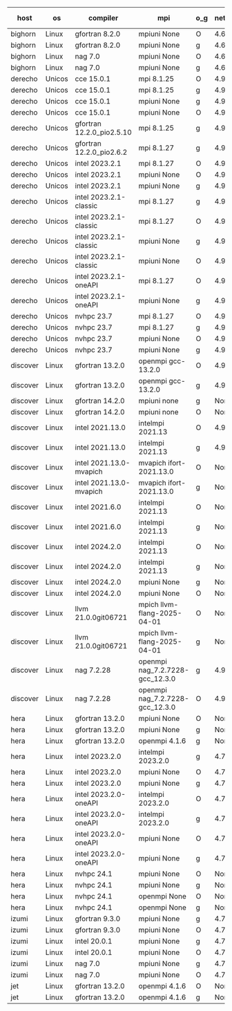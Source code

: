 

| host     | os       | compiler                              | mpi                      | o_g        | netcdf        | build       | u_pass          | u_fail          | s_pass            | s_fail            | e_pass             | e_fail             | nuopc_pass       | nuopc_fail       | artifacts link          |
|----------|----------|---------------------------------------|--------------------------|------------|---------------|-------------|-----------------|-----------------|-------------------|-------------------|--------------------|--------------------|------------------|------------------|-------------------------|
| bighorn | Linux | gfortran 8.2.0 | mpiuni None  | O | 4.6.1  | PASS | 12558 | 0 | 9 | 0 | 42 | 0 | None | None | <a href="https://github.com/esmf-org/esmf-test-artifacts/tree/6dfcf3e60a1faa21ad0c08a938474853612235c0/develop/gfortran/8.2.0/O/mpiuni/None" target="_blank">6dfcf3e</a> | 
| bighorn | Linux | gfortran 8.2.0 | mpiuni None  | g | 4.6.1  | PASS | 12558 | 0 | 9 | 0 | 42 | 0 | None | None | <a href="https://github.com/esmf-org/esmf-test-artifacts/tree/ad7e75b0ce9e192930fcceb2b191352cb5639d6a/develop/gfortran/8.2.0/g/mpiuni/None" target="_blank">ad7e75b</a> | 
| bighorn | Linux | nag 7.0 | mpiuni None  | O | 4.6.1  | PASS | 12558 | 0 | 9 | 0 | 42 | 0 | None | None | <a href="https://github.com/esmf-org/esmf-test-artifacts/tree/e1e38d00fee8d10ba2db8a9c314fd3f61f523979/develop/nag/7.0/O/mpiuni/None" target="_blank">e1e38d0</a> | 
| bighorn | Linux | nag 7.0 | mpiuni None  | g | 4.6.1  | PASS | 12558 | 0 | 9 | 0 | 42 | 0 | None | None | <a href="https://github.com/esmf-org/esmf-test-artifacts/tree/78d965bb8da52748c9ddb40af2b9a1571451adc5/develop/nag/7.0/g/mpiuni/None" target="_blank">78d965b</a> | 
| derecho | Unicos | cce 15.0.1 | mpi 8.1.25  | O | 4.9.2  | PASS | 14148 | 79 | 51 | 0 | 80 | 0 | 57 | 0 | <a href="https://github.com/esmf-org/esmf-test-artifacts/tree/61189c250120ff5722c2257f16647fb4b1b29617/develop/cce/15.0.1/O/mpi/8.1.25" target="_blank">61189c2</a> | 
| derecho | Unicos | cce 15.0.1 | mpi 8.1.25  | g | 4.9.2  | PASS | 14028 | 199 | 51 | 0 | 80 | 0 | 57 | 0 | <a href="https://github.com/esmf-org/esmf-test-artifacts/tree/64c72596c01b1668f5e70b4862122513d4800e9b/develop/cce/15.0.1/g/mpi/8.1.25" target="_blank">64c7259</a> | 
| derecho | Unicos | cce 15.0.1 | mpiuni None  | g | 4.9.2  | PASS | 12481 | 77 | 9 | 0 | 42 | 0 | None | None | <a href="https://github.com/esmf-org/esmf-test-artifacts/tree/cb84c7ffef99d432de27d7ae1a560ddfbb672d5a/develop/cce/15.0.1/g/mpiuni/None" target="_blank">cb84c7f</a> | 
| derecho | Unicos | cce 15.0.1 | mpiuni None  | O | 4.9.2  | PASS | 12322 | 236 | 9 | 0 | 42 | 0 | None | None | <a href="https://github.com/esmf-org/esmf-test-artifacts/tree/d85fd98e9875247cc4d8d63e365184a05e5bd5b5/develop/cce/15.0.1/O/mpiuni/None" target="_blank">d85fd98</a> | 
| derecho | Unicos | gfortran 12.2.0_pio2.5.10 | mpi 8.1.25  | g | 4.9.2  | PASS | None | None | None | None | None | None | None | None | <a href="https://github.com/esmf-org/esmf-test-artifacts/tree/29863e85815a8bb944362ee313f3c9d7f0f5b44d/develop/gfortran/12.2.0_pio2.5.10/g/mpi/8.1.25" target="_blank">29863e8</a> | 
| derecho | Unicos | gfortran 12.2.0_pio2.6.2 | mpi 8.1.27  | g | 4.9.2  | PASS | 14227 | 0 | 51 | 0 | 80 | 0 | 57 | 0 | <a href="https://github.com/esmf-org/esmf-test-artifacts/tree/738e5b6b48edb0de24bea4039f6398748c44f250/develop/gfortran/12.2.0_pio2.6.2/g/mpi/8.1.27" target="_blank">738e5b6</a> | 
| derecho | Unicos | intel 2023.2.1 | mpi 8.1.27  | O | 4.9.2  | PASS | None | None | None | None | None | None | None | None | <a href="https://github.com/esmf-org/esmf-test-artifacts/tree/50bf8ed6c334d4c8f2b8a22b8b6664e698de81af/develop/intel/2023.2.1/O/mpi/8.1.27" target="_blank">50bf8ed</a> | 
| derecho | Unicos | intel 2023.2.1 | mpiuni None  | O | 4.9.2  | PASS | 12558 | 0 | 9 | 0 | 42 | 0 | None | None | <a href="https://github.com/esmf-org/esmf-test-artifacts/tree/3a905e129ce591a3b4a985b6a50f8197c788a44a/develop/intel/2023.2.1/O/mpiuni/None" target="_blank">3a905e1</a> | 
| derecho | Unicos | intel 2023.2.1 | mpiuni None  | g | 4.9.2  | PASS | None | None | None | None | None | None | None | None | <a href="https://github.com/esmf-org/esmf-test-artifacts/tree/ac7cb2501707e1e1f6c644921ba584187e6e0a1c/develop/intel/2023.2.1/g/mpiuni/None" target="_blank">ac7cb25</a> | 
| derecho | Unicos | intel 2023.2.1-classic | mpi 8.1.27  | g | 4.9.2  | PASS | 14227 | 0 | 51 | 0 | 80 | 0 | 57 | 0 | <a href="https://github.com/esmf-org/esmf-test-artifacts/tree/2ac2d1426044856cddae99fb4170675701c8b0e1/develop/intel/2023.2.1-classic/g/mpi/8.1.27" target="_blank">2ac2d14</a> | 
| derecho | Unicos | intel 2023.2.1-classic | mpi 8.1.27  | O | 4.9.2  | PASS | None | None | None | None | None | None | None | None | <a href="https://github.com/esmf-org/esmf-test-artifacts/tree/d749c9e10cf98f9fbee8dde19a477d2528aefec5/develop/intel/2023.2.1-classic/O/mpi/8.1.27" target="_blank">d749c9e</a> | 
| derecho | Unicos | intel 2023.2.1-classic | mpiuni None  | g | 4.9.2  | PASS | 12558 | 0 | 9 | 0 | 42 | 0 | None | None | <a href="https://github.com/esmf-org/esmf-test-artifacts/tree/3a177ad83f423ec058314a2f4d5a570d666e939c/develop/intel/2023.2.1-classic/g/mpiuni/None" target="_blank">3a177ad</a> | 
| derecho | Unicos | intel 2023.2.1-classic | mpiuni None  | O | 4.9.2  | PASS | 12558 | 0 | 9 | 0 | 42 | 0 | None | None | <a href="https://github.com/esmf-org/esmf-test-artifacts/tree/c336a45b0a630bfa682bda67f65e24da84b1884e/develop/intel/2023.2.1-classic/O/mpiuni/None" target="_blank">c336a45</a> | 
| derecho | Unicos | intel 2023.2.1-oneAPI | mpi 8.1.27  | O | 4.9.2  | PASS | None | None | None | None | None | None | None | None | <a href="https://github.com/esmf-org/esmf-test-artifacts/tree/05449a13418ef1aba0c4dce90e0d837cfed6760f/develop/intel/2023.2.1-oneAPI/O/mpi/8.1.27" target="_blank">05449a1</a> | 
| derecho | Unicos | intel 2023.2.1-oneAPI | mpiuni None  | g | 4.9.2  | PASS | 12558 | 0 | 9 | 0 | 42 | 0 | None | None | <a href="https://github.com/esmf-org/esmf-test-artifacts/tree/c7af2181418ec146497dcbbcaf2bfde3cdee6d52/develop/intel/2023.2.1-oneAPI/g/mpiuni/None" target="_blank">c7af218</a> | 
| derecho | Unicos | nvhpc 23.7 | mpi 8.1.27  | O | 4.9.2  | PASS | None | None | None | None | None | None | None | None | <a href="https://github.com/esmf-org/esmf-test-artifacts/tree/0b0c02f7b5a06b1af9108575d2ea84689378eefb/develop/nvhpc/23.7/O/mpi/8.1.27" target="_blank">0b0c02f</a> | 
| derecho | Unicos | nvhpc 23.7 | mpi 8.1.27  | g | 4.9.2  | PASS | 14227 | 0 | 51 | 0 | 80 | 0 | 57 | 0 | <a href="https://github.com/esmf-org/esmf-test-artifacts/tree/706f3abdeef436412811c6568292ca1aa782fd55/develop/nvhpc/23.7/g/mpi/8.1.27" target="_blank">706f3ab</a> | 
| derecho | Unicos | nvhpc 23.7 | mpiuni None  | O | 4.9.2  | PASS | None | None | None | None | None | None | None | None | <a href="https://github.com/esmf-org/esmf-test-artifacts/tree/ba1f362412e24e2ba0f2040e084a28eb0ed91643/develop/nvhpc/23.7/O/mpiuni/None" target="_blank">ba1f362</a> | 
| derecho | Unicos | nvhpc 23.7 | mpiuni None  | g | 4.9.2  | PASS | 12558 | 0 | 9 | 0 | 42 | 0 | None | None | <a href="https://github.com/esmf-org/esmf-test-artifacts/tree/079ef764115c477175f7cf1e0787880f9d1fbfa4/develop/nvhpc/23.7/g/mpiuni/None" target="_blank">079ef76</a> | 
| discover | Linux | gfortran 13.2.0 | openmpi gcc-13.2.0  | O | 4.9.2  | PASS | 14227 | 0 | 51 | 0 | 80 | 0 | 57 | 0 | <a href="https://github.com/esmf-org/esmf-test-artifacts/tree/3d7ed927a34277e462a62dba7a701c3bc29d1300/develop/gfortran/13.2.0/O/openmpi/gcc-13.2.0" target="_blank">3d7ed92</a> | 
| discover | Linux | gfortran 13.2.0 | openmpi gcc-13.2.0  | g | 4.9.2  | PASS | 14227 | 0 | 51 | 0 | 80 | 0 | 57 | 0 | <a href="https://github.com/esmf-org/esmf-test-artifacts/tree/4d05b55a5934e36a4f45f4d9d9c5b8906f61f2db/develop/gfortran/13.2.0/g/openmpi/gcc-13.2.0" target="_blank">4d05b55</a> | 
| discover | Linux | gfortran 14.2.0 | mpiuni none  | g | None  | PASS | 12558 | 0 | 9 | 0 | 42 | 0 | None | None | <a href="https://github.com/esmf-org/esmf-test-artifacts/tree/9a2ed348066a0b83d21f0eb807b53f96a5865018/develop/gfortran/14.2.0/g/mpiuni/none" target="_blank">9a2ed34</a> | 
| discover | Linux | gfortran 14.2.0 | mpiuni none  | O | None  | PASS | 12558 | 0 | 9 | 0 | 42 | 0 | None | None | <a href="https://github.com/esmf-org/esmf-test-artifacts/tree/346384993e2c34a53a63b379c9d2862dafca49d5/develop/gfortran/14.2.0/O/mpiuni/none" target="_blank">3463849</a> | 
| discover | Linux | intel 2021.13.0 | intelmpi 2021.13  | O | 4.9.2  | PASS | None | None | None | None | None | None | None | None | <a href="https://github.com/esmf-org/esmf-test-artifacts/tree/1a2185c50eaff003655450d2bfe85363bd683571/develop/intel/2021.13.0/O/intelmpi/2021.13" target="_blank">1a2185c</a> | 
| discover | Linux | intel 2021.13.0 | intelmpi 2021.13  | g | 4.9.2  | PASS | None | None | None | None | None | None | None | None | <a href="https://github.com/esmf-org/esmf-test-artifacts/tree/3d6c3a5d3f169958488e57c32e7c0c8c71c62ffb/develop/intel/2021.13.0/g/intelmpi/2021.13" target="_blank">3d6c3a5</a> | 
| discover | Linux | intel 2021.13.0-mvapich | mvapich ifort-2021.13.0  | O | None  | PASS | None | None | None | None | None | None | None | None | <a href="https://github.com/esmf-org/esmf-test-artifacts/tree/d5cf9bbd5f7b869995d1661506a2f4f1c9229e7d/develop/intel/2021.13.0-mvapich/O/mvapich/ifort-2021.13.0" target="_blank">d5cf9bb</a> | 
| discover | Linux | intel 2021.13.0-mvapich | mvapich ifort-2021.13.0  | g | None  | PASS | 14227 | 0 | 51 | 0 | 80 | 0 | 57 | 0 | <a href="https://github.com/esmf-org/esmf-test-artifacts/tree/5acb2aff3acabde19ae709181638f5e2b3e3c70e/develop/intel/2021.13.0-mvapich/g/mvapich/ifort-2021.13.0" target="_blank">5acb2af</a> | 
| discover | Linux | intel 2021.6.0 | intelmpi 2021.13  | O | None  | PASS | 14227 | 0 | 51 | 0 | 80 | 0 | 57 | 0 | <a href="https://github.com/esmf-org/esmf-test-artifacts/tree/c38cf386c97077355f670c4e2d766f36da5b0c20/develop/intel/2021.6.0/O/intelmpi/2021.13" target="_blank">c38cf38</a> | 
| discover | Linux | intel 2021.6.0 | intelmpi 2021.13  | g | None  | PASS | 14227 | 0 | 51 | 0 | 80 | 0 | 57 | 0 | <a href="https://github.com/esmf-org/esmf-test-artifacts/tree/fcd58ca56aca3ba1a0dd75575cca61030962d0fd/develop/intel/2021.6.0/g/intelmpi/2021.13" target="_blank">fcd58ca</a> | 
| discover | Linux | intel 2024.2.0 | intelmpi 2021.13  | O | None  | PASS | 14227 | 0 | 51 | 0 | 80 | 0 | 57 | 0 | <a href="https://github.com/esmf-org/esmf-test-artifacts/tree/6f9cc85aa5202951e29f49caacef55ba6c78ef0d/develop/intel/2024.2.0/O/intelmpi/2021.13" target="_blank">6f9cc85</a> | 
| discover | Linux | intel 2024.2.0 | intelmpi 2021.13  | g | None  | PASS | 14226 | 1 | 51 | 0 | 80 | 0 | 57 | 0 | <a href="https://github.com/esmf-org/esmf-test-artifacts/tree/3477eef3c09a9e421f3cb38dfd2be9029d40dfa9/develop/intel/2024.2.0/g/intelmpi/2021.13" target="_blank">3477eef</a> | 
| discover | Linux | intel 2024.2.0 | mpiuni None  | g | None  | PASS | 12557 | 1 | 9 | 0 | 42 | 0 | None | None | <a href="https://github.com/esmf-org/esmf-test-artifacts/tree/023c62cad9e5cacff6fbb63f5a3f81a2f7b909df/develop/intel/2024.2.0/g/mpiuni/None" target="_blank">023c62c</a> | 
| discover | Linux | intel 2024.2.0 | mpiuni None  | O | None  | PASS | 12558 | 0 | 9 | 0 | 42 | 0 | None | None | <a href="https://github.com/esmf-org/esmf-test-artifacts/tree/026af401dc7c6055ab26e1272aa06e785db5182a/develop/intel/2024.2.0/O/mpiuni/None" target="_blank">026af40</a> | 
| discover | Linux | llvm 21.0.0git06721 | mpich llvm-flang-2025-04-01  | O | None  | PASS | 14209 | 18 | 18 | 33 | 75 | 5 | 0 | 57 | <a href="https://github.com/esmf-org/esmf-test-artifacts/tree/2b32dba52b446d9425808eda46bab3bfc22a54cb/develop/llvm/21.0.0git06721/O/mpich/llvm-flang-2025-04-01" target="_blank">2b32dba</a> | 
| discover | Linux | llvm 21.0.0git06721 | mpich llvm-flang-2025-04-01  | g | None  | PASS | 14209 | 18 | 18 | 33 | 75 | 5 | 0 | 57 | <a href="https://github.com/esmf-org/esmf-test-artifacts/tree/cd122eae5b3a29f413aac10b3c3b1f41c783ffdc/develop/llvm/21.0.0git06721/g/mpich/llvm-flang-2025-04-01" target="_blank">cd122ea</a> | 
| discover | Linux | nag 7.2.28 | openmpi nag_7.2.7228-gcc_12.3.0  | g | 4.9.2  | PASS | None | None | None | None | None | None | None | None | <a href="https://github.com/esmf-org/esmf-test-artifacts/tree/9b6009c86adbcda46d3c74d7e339b0f084ccb938/develop/nag/7.2.28/g/openmpi/nag_7.2.7228-gcc_12.3.0" target="_blank">9b6009c</a> | 
| discover | Linux | nag 7.2.28 | openmpi nag_7.2.7228-gcc_12.3.0  | O | 4.9.2  | PASS | 14227 | 0 | 51 | 0 | 80 | 0 | 56 | 1 | <a href="https://github.com/esmf-org/esmf-test-artifacts/tree/f738a131ae1587ec6d76596846bea2a0fc5ec900/develop/nag/7.2.28/O/openmpi/nag_7.2.7228-gcc_12.3.0" target="_blank">f738a13</a> | 
| hera | Linux | gfortran 13.2.0 | mpiuni None  | O | None  | PASS | 12558 | 0 | 9 | 0 | 42 | 0 | None | None | <a href="https://github.com/esmf-org/esmf-test-artifacts/tree/c7bd09ef26cde955678ab845c6c423dccd0e864f/develop/gfortran/13.2.0/O/mpiuni/None" target="_blank">c7bd09e</a> | 
| hera | Linux | gfortran 13.2.0 | mpiuni None  | g | None  | PASS | 12558 | 0 | 9 | 0 | 42 | 0 | None | None | <a href="https://github.com/esmf-org/esmf-test-artifacts/tree/d011ab0e2babc57a9a5cbcb8a270b1c91b30b645/develop/gfortran/13.2.0/g/mpiuni/None" target="_blank">d011ab0</a> | 
| hera | Linux | gfortran 13.2.0 | openmpi 4.1.6  | g | None  | PASS | 14227 | 0 | 51 | 0 | 80 | 0 | 57 | 0 | <a href="https://github.com/esmf-org/esmf-test-artifacts/tree/15936141179d510d2f7041849977ec3d0b0b430c/develop/gfortran/13.2.0/g/openmpi/4.1.6" target="_blank">1593614</a> | 
| hera | Linux | intel 2023.2.0 | intelmpi 2023.2.0  | g | 4.7.0  | PASS | None | None | None | None | None | None | None | None | <a href="https://github.com/esmf-org/esmf-test-artifacts/tree/319ab5175fce32be46bfb38275743d4c4da42b53/develop/intel/2023.2.0/g/intelmpi/2023.2.0" target="_blank">319ab51</a> | 
| hera | Linux | intel 2023.2.0 | mpiuni None  | O | 4.7.0  | PASS | None | None | None | None | None | None | None | None | <a href="https://github.com/esmf-org/esmf-test-artifacts/tree/4c565d695438cadfef932af1c19ef6826e0f6936/develop/intel/2023.2.0/O/mpiuni/None" target="_blank">4c565d6</a> | 
| hera | Linux | intel 2023.2.0 | mpiuni None  | g | 4.7.0  | PASS | None | None | None | None | None | None | None | None | <a href="https://github.com/esmf-org/esmf-test-artifacts/tree/b0b7266c5fe57cf6df1e0cf191607c6eb4de3af7/develop/intel/2023.2.0/g/mpiuni/None" target="_blank">b0b7266</a> | 
| hera | Linux | intel 2023.2.0-oneAPI | intelmpi 2023.2.0  | O | 4.7.0  | PASS | None | None | None | None | None | None | None | None | <a href="https://github.com/esmf-org/esmf-test-artifacts/tree/85bcb758b43e965562454dbc1640c8b58f836e91/develop/intel/2023.2.0-oneAPI/O/intelmpi/2023.2.0" target="_blank">85bcb75</a> | 
| hera | Linux | intel 2023.2.0-oneAPI | intelmpi 2023.2.0  | g | 4.7.0  | PASS | None | None | None | None | None | None | None | None | <a href="https://github.com/esmf-org/esmf-test-artifacts/tree/707e84ee6248bcb3dfb1ee4c8dd9ce3f59131abe/develop/intel/2023.2.0-oneAPI/g/intelmpi/2023.2.0" target="_blank">707e84e</a> | 
| hera | Linux | intel 2023.2.0-oneAPI | mpiuni None  | O | 4.7.0  | PASS | None | None | None | None | None | None | None | None | <a href="https://github.com/esmf-org/esmf-test-artifacts/tree/bbe669b101106f824d0e7a658da18e717d59bcbc/develop/intel/2023.2.0-oneAPI/O/mpiuni/None" target="_blank">bbe669b</a> | 
| hera | Linux | intel 2023.2.0-oneAPI | mpiuni None  | g | 4.7.0  | PASS | None | None | None | None | None | None | None | None | <a href="https://github.com/esmf-org/esmf-test-artifacts/tree/683adf1abd79d2d04b52a6855f4eab576dccb5a8/develop/intel/2023.2.0-oneAPI/g/mpiuni/None" target="_blank">683adf1</a> | 
| hera | Linux | nvhpc 24.1 | mpiuni None  | O | None  | PASS | None | None | None | None | None | None | None | None | <a href="https://github.com/esmf-org/esmf-test-artifacts/tree/f9abc9f913406aecefa8c086634c5e310c3a880d/develop/nvhpc/24.1/O/mpiuni/None" target="_blank">f9abc9f</a> | 
| hera | Linux | nvhpc 24.1 | mpiuni None  | g | None  | PASS | 12558 | 0 | 9 | 0 | 42 | 0 | None | None | <a href="https://github.com/esmf-org/esmf-test-artifacts/tree/5331c392da4e6f45e83a336379ce6129cfc49751/develop/nvhpc/24.1/g/mpiuni/None" target="_blank">5331c39</a> | 
| hera | Linux | nvhpc 24.1 | openmpi None  | O | None  | PASS | 14227 | 0 | 51 | 0 | 80 | 0 | 57 | 0 | <a href="https://github.com/esmf-org/esmf-test-artifacts/tree/461ba70d2aa3ef29a6130a859f38268f906295f6/develop/nvhpc/24.1/O/openmpi/None" target="_blank">461ba70</a> | 
| hera | Linux | nvhpc 24.1 | openmpi None  | g | None  | PASS | None | None | None | None | None | None | None | None | <a href="https://github.com/esmf-org/esmf-test-artifacts/tree/ef7226c90d45e183608c6b662f84858b9485422b/develop/nvhpc/24.1/g/openmpi/None" target="_blank">ef7226c</a> | 
| izumi | Linux | gfortran 9.3.0 | mpiuni None  | g | 4.7.4  | PASS | 12558 | 0 | 9 | 0 | 42 | 0 | None | None | <a href="https://github.com/esmf-org/esmf-test-artifacts/tree/765c6f006937ddc25cddfc9aea23f5eb4dc9786d/develop/gfortran/9.3.0/g/mpiuni/None" target="_blank">765c6f0</a> | 
| izumi | Linux | gfortran 9.3.0 | mpiuni None  | O | 4.7.4  | PASS | 12558 | 0 | 9 | 0 | 42 | 0 | None | None | <a href="https://github.com/esmf-org/esmf-test-artifacts/tree/66e290ad14c3c260b0d0e06e389f4043f6519268/develop/gfortran/9.3.0/O/mpiuni/None" target="_blank">66e290a</a> | 
| izumi | Linux | intel 20.0.1 | mpiuni None  | g | 4.7.4  | PASS | 12558 | 0 | 9 | 0 | 42 | 0 | None | None | <a href="https://github.com/esmf-org/esmf-test-artifacts/tree/c57e206f76ff0f833cf1768ba598e158ff3318cf/develop/intel/20.0.1/g/mpiuni/None" target="_blank">c57e206</a> | 
| izumi | Linux | intel 20.0.1 | mpiuni None  | O | 4.7.4  | PASS | 12558 | 0 | 9 | 0 | 42 | 0 | None | None | <a href="https://github.com/esmf-org/esmf-test-artifacts/tree/7de7689a0eb34fccd3e778d3c00776e6fd8f098d/develop/intel/20.0.1/O/mpiuni/None" target="_blank">7de7689</a> | 
| izumi | Linux | nag 7.0 | mpiuni None  | g | 4.7.4  | PASS | 12558 | 0 | 9 | 0 | 42 | 0 | None | None | <a href="https://github.com/esmf-org/esmf-test-artifacts/tree/d9dac51732a50c51ee40d78da67688290684c220/develop/nag/7.0/g/mpiuni/None" target="_blank">d9dac51</a> | 
| izumi | Linux | nag 7.0 | mpiuni None  | O | 4.7.4  | PASS | 12558 | 0 | 9 | 0 | 42 | 0 | None | None | <a href="https://github.com/esmf-org/esmf-test-artifacts/tree/ffd4d5890036bb1b6a0b3d2ae0c289028826ab66/develop/nag/7.0/O/mpiuni/None" target="_blank">ffd4d58</a> | 
| jet | Linux | gfortran 13.2.0 | openmpi 4.1.6  | O | None  | PASS | None | None | None | None | None | None | None | None | <a href="https://github.com/esmf-org/esmf-test-artifacts/tree/604cd3c57ea27859094caa4818fa6d2980a0e359/develop/gfortran/13.2.0/O/openmpi/4.1.6" target="_blank">604cd3c</a> | 
| jet | Linux | gfortran 13.2.0 | openmpi 4.1.6  | g | None  | PASS | None | None | None | None | None | None | None | None | <a href="https://github.com/esmf-org/esmf-test-artifacts/tree/d3d1d245ffb2d640f0c84065784d1f6831c5193e/develop/gfortran/13.2.0/g/openmpi/4.1.6" target="_blank">d3d1d24</a> | 
